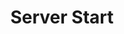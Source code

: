---
title: Server Start
position: 2.7
type: post
description: /api/v1/server/{instance_id}/start/
left_code_blocks:
  - code_block: |-
      $.ajax({
        url: '/api/v1/server/{instance_id}/start/',
        headers: {
            'Authorization':'Token $TOKEN',
        },
        method: 'POST',
        dataType: 'json',
        success: function(data){
          console.log(data);
        }
      });
    title: jQuery
    language: javascript
  - code_block: |-
      r = requests.get("/api/v1/server/{instance_id}/start/", token="YOUR_TOKEN_KEY")
      print r.text
    title: Python
    language: python
right_code_blocks:
  - code_block: |-
      {
        "message": "string"
      }

    title: Response
    language: json
---